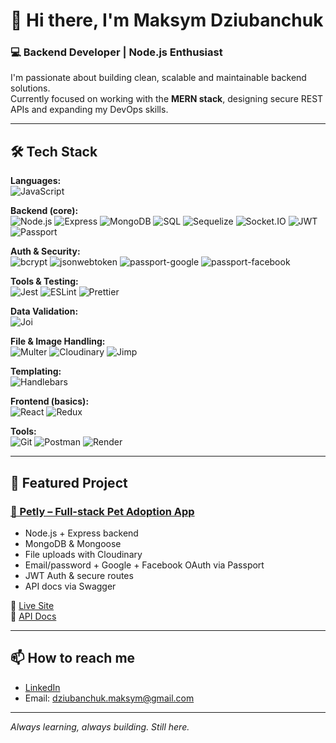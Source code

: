 # 👋 Hi there, I'm Maksym Dziubanchuk

### 💻 Backend Developer | Node.js Enthusiast

I'm passionate about building clean, scalable and maintainable backend solutions.  
Currently focused on working with the **MERN stack**, designing secure REST APIs and expanding my DevOps skills.

---

## 🛠 Tech Stack

**Languages:**  
![JavaScript](https://img.shields.io/badge/javascript-%23323330.svg?style=flat&logo=javascript)

**Backend (core):**  
![Node.js](https://img.shields.io/badge/-Node.js-green?logo=node.js)
![Express](https://img.shields.io/badge/-Express-black?logo=express)
![MongoDB](https://img.shields.io/badge/-MongoDB-brightgreen?logo=mongodb)
![SQL](https://img.shields.io/badge/-SQL-blue?logo=postgresql)
![Sequelize](https://img.shields.io/badge/-Sequelize-52B0E7?logo=sequelize)
![Socket.IO](https://img.shields.io/badge/-Socket.IO-black?logo=socketdotio)
![JWT](https://img.shields.io/badge/-JWT-black?logo=jsonwebtokens)
![Passport](https://img.shields.io/badge/-Passport-blue)

**Auth & Security:**  
![bcrypt](https://img.shields.io/badge/-bcrypt-yellowgreen)
![jsonwebtoken](https://img.shields.io/badge/-JWT-black)
![passport-google](https://img.shields.io/badge/-GoogleAuth-lightblue)
![passport-facebook](https://img.shields.io/badge/-FacebookAuth-darkblue)

**Tools & Testing:**  
![Jest](https://img.shields.io/badge/-Jest-red?logo=jest)
![ESLint](https://img.shields.io/badge/-ESLint-blue?logo=eslint)
![Prettier](https://img.shields.io/badge/-Prettier-ff69b4?logo=prettier)

**Data Validation:**  
![Joi](https://img.shields.io/badge/-Joi-lightgreen)

**File & Image Handling:**  
![Multer](https://img.shields.io/badge/-Multer-orange)
![Cloudinary](https://img.shields.io/badge/-Cloudinary-blue?logo=cloudinary)
![Jimp](https://img.shields.io/badge/-Jimp-purple)

**Templating:**  
![Handlebars](https://img.shields.io/badge/-Handlebars-orange?logo=handlebarsdotnet)

**Frontend (basics):**  
![React](https://img.shields.io/badge/react-%2320232a.svg?style=flat&logo=react&logoColor=%2361DAFB)
![Redux](https://img.shields.io/badge/redux-%23593d88.svg?style=flat&logo=redux&logoColor=white)

**Tools:**  
![Git](https://img.shields.io/badge/git-%23F05033.svg?style=flat&logo=git)
![Postman](https://img.shields.io/badge/Postman-FF6C37?style=flat&logo=postman)
![Render](https://img.shields.io/badge/Render-%46E3B7.svg?style=flat&logo=render)

---

## 📌 Featured Project

### [🐾 Petly – Full-stack Pet Adoption App](https://github.com/MaksymDziubanchuk/petly-backend)

- Node.js + Express backend  
- MongoDB & Mongoose  
- File uploads with Cloudinary  
- Email/password + Google + Facebook OAuth via Passport  
- JWT Auth & secure routes  
- API docs via Swagger

🔗 [Live Site](https://petly-project.vercel.app/)  
🔗 [API Docs](https://petly-backend-6jdb.onrender.com/api-docs/)

---

## 📫 How to reach me

- [LinkedIn](https://www.linkedin.com/in/maksym-dziubanchuk-a6b981264/)
- Email: dziubanchuk.maksym@gmail.com

---

_Always learning, always building. Still here._
